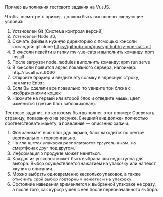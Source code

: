 Пример выполнения тестового задания на VueJS.

Чтобы посмотреть пример, должны быть выполнены следующие условия:
1. Установлен Git (Система контроля версий);
2. Установлен Node JS;
3. Скачать файлы в нужную директорию с помощью консоли командой: git clone https://github.com/gusevgithub/my-vue-cats.git
4. В консоли перейти в папку my-vue-cats и выполнить команду: npm install
5. После загрузки node_modules выполнить команду: npm run serve
6. В консоли появится адрес локального сервера, например: http://localhost:8080
7. Откройте браузер и введите эту сслыку в адресную строку, нажмите Enter;
8. Если Вы сделали все правильно, то увидите три блока с изображениями кошек;
9. Нажмите на первый или второй блок и отведите мышь, цвет изменится (третий блок заблокирован).

Тестовое задание, по которому был выполнен этот пример:
Сверстать страницу, показанную на рисунке. Внешний вид должен полностью
соответствовать макету, а поведение — описанию задачи.
1. Фон занимает всю площадь экрана, блок находится по центру вертикально и
горизонтально.
2. На планшетах упаковки располагаются треугольником, на смартфонах друг
под другом.
3. Информация о продукте может меняться.
4. Каждая из упаковок может быть выбрана или недоступна для выбора. Выбор
осуществляется нажатием на упаковку или на текст «купи» в описании.
5. Можно выбрать одновременно несколько упаковок, а также отменить свой
выбор повторным нажатием на упаковку.
6. Состояние наведения применяется к выбранной упаковке не сразу, а после
того, как курсор ушел с нее после первоначального выбора.
